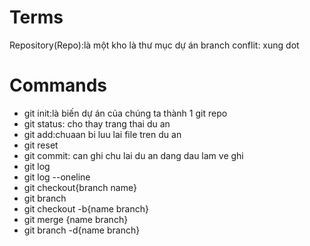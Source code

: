 # Terms
Repository(Repo):là một kho là thư mục dự án 
branch
conflit: xung dot

# Commands

- git init:là biến dự án của chúng ta thành 1 git repo 
- git status: cho thay trang thai du an
- git add:chuaan bi luu lai file tren du an
- git reset
- git commit: can ghi chu lai du an dang dau lam ve ghi
- git log
- git log --oneline
- git checkout{branch name}
- git branch
- git checkout -b{name branch}
- git merge {name branch}
- git branch -d{name branch}